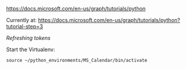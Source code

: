 https://docs.microsoft.com/en-us/graph/tutorials/python


Currently at:
https://docs.microsoft.com/en-us/graph/tutorials/python?tutorial-step=3

_Refreshing tokens_

Start the Virtualenv:

`source ~/python_environments/MS_Calendar/bin/activate`